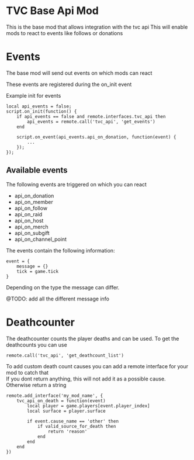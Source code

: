 # TVC Base Api Mod

This is the base mod that allows integration with the tvc api
This will enable mods to react to events like follows or donations

# Events

The base mod will send out events on which mods can react

These events are registered during the on_init event

Example init for events

```
local api_events = false;
script.on_init(function() {
	if api_events == false and remote.interfaces.tvc_api then
		api_events = remote.call('tvc_api', 'get_events')
	end
	
	script.on_event(api_events.api_on_donation, function(event) {
	    ...
	});
});
```


## Available events

The following events are triggered on which you can react

- api_on_donation
- api_on_member
- api_on_follow
- api_on_raid
- api_on_host
- api_on_merch
- api_on_subgift
- api_on_channel_point

The events contain the following information:

```
event = {
    message = {}
    tick = game.tick
}
```
Depending on the type the message can differ.

@TODO: add all the different message info

# Deathcounter

The deathcounter counts the player deaths and can be used.
To get the deathcounts you can use
```
remote.call('tvc_api', 'get_deathcount_list')
```

To add custom death count causes you can add a remote interface for your mod to catch that  
If you dont return anything, this will not add it as a possible cause. Otherwise return a string

```
remote.add_interface('my_mod_name', {
	tvc_api_on_death = function(event)
		local player = game.players[event.player_index]
		local surface = player.surface

		if event.cause_name == 'other' then
		    if valid_source_for_death then
		        return 'reason'
		    end
		end
	end
})
```


